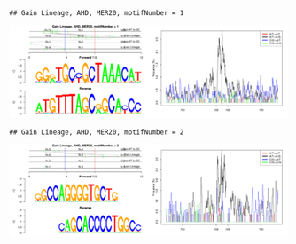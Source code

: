 

```
## Gain Lineage, AHD, MER20, motifNumber = 1
```

![plot of chunk motifPValues](figure/motifPValues-1.png) 

```
## Gain Lineage, AHD, MER20, motifNumber = 2
```

![plot of chunk motifPValues](figure/motifPValues-2.png) 
  
